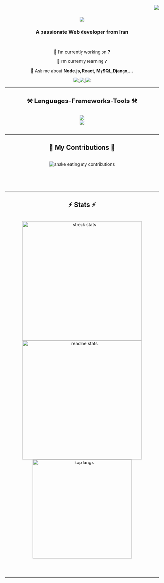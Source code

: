 <img align="right" src="https://visitor-badge.laobi.icu/badge?page_id=Masgarpoor.Masgarpoor" />

<h1 align="center">
    <img src="https://readme-typing-svg.herokuapp.com/?font=Righteous&size=35&center=true&vCenter=true&width=500&height=70&duration=4000&lines=Hi+There!+👋;+I'm+Mohammad+Asgarpoor!;" />
</h1>

<h3 align="center">A passionate Web developer from Iran</h3>

<br/>

<div align="center">
 
 🔭 I’m currently working on **?**
 
 🌱 I’m currently learning **?**

💬 Ask me about **Node.js, React, MySQL,Django,...**

 </div>
 
<div align="center"> 
  <a href="mailto:pycodemaestro@gmail.com">
    <img src="https://img.shields.io/badge/Gmail-333333?style=for-the-badge&logo=gmail&logoColor=red" />
  </a>
  <a href="https://www.linkedin.com/in/masgarpoor" target="_blank">
    <img src="https://img.shields.io/badge/LinkedIn-0077B5?style=for-the-badge&logo=linkedin&logoColor=white" target="_blank" />
  </a>
  <a href="https://docs.google.com/document/d/1JwAwHr2oOCRwk7wO_iK2hKBCXOeB40KOMVWU4I7zhMo/edit?usp=sharing" target="_blank">
     <img src="https://img.shields.io/badge/Resume-FF5722?style=for-the-badge&logo=todoist&logoColor=white" target="_blank" /> <!-- sqlite, safari, google-chrome are other good icon options -->
  </a>
</div>

 <hr/>
 
<h2 align="center">⚒️ Languages-Frameworks-Tools ⚒️</h2>
<br/>
<div align="center">
    <img src="https://skillicons.dev/icons?i=html,react,css,vscode,github,git" /><br>
    <img src="https://skillicons.dev/icons?i=js,nodejs,express,typescript,python,django,mysql" /><br>
</div>

<br/>
<hr/>

<div align="center">
  <h2>🐍 My Contributions 🐍</h2>
  <br>
  <img alt="snake eating my contributions" src="https://raw.githubusercontent.com/Masgarpoor/Masgarpoor/output/github-contribution-grid-snake.svg" />
  
  <br/><br/><br/>
</div>

<hr/>

<h2 align="center">⚡ Stats ⚡</h2>
<br>
<div align=center>
  <img width=390 src="https://github-readme-streak-stats-Masgarpoor.vercel.app/?user=Masgarpoor&count_private=true&theme=react&border_radius=10" alt="streak stats"/>
  <img width=390 src="https://github-readme-stats-Masgarpoor.vercel.app/api?username=Masgarpoor&count_private=true&show_icons=true&theme=react&rank_icon=github&border_radius=10" alt="readme stats" />
  <br/>
  <img width=325 align="center" src="https://github-readme-stats-Masgarpoor.vercel.app/api/top-langs/?username=Masgarpoor&hide=HTML&langs_count=8&layout=compact&theme=react&border_radius=10&size_weight=0.5&count_weight=0.5&exclude_repo=github-readme-stats" alt="top langs" />
</div>

<br/><br/>

<hr/>
<br/>
